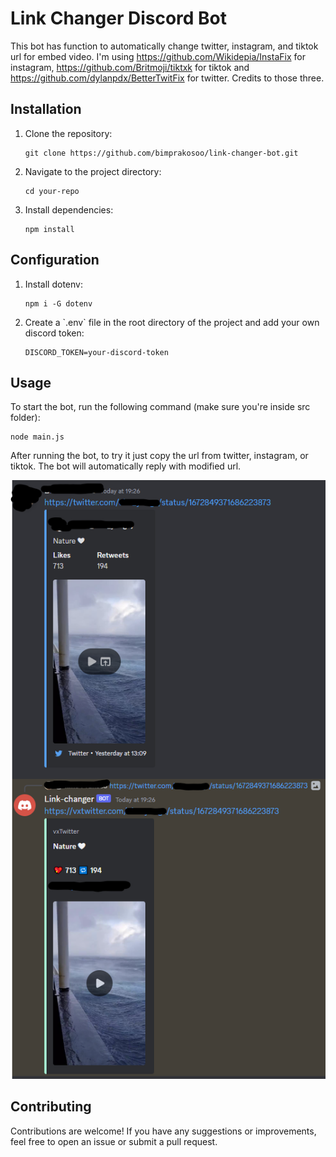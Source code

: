 <h1>Link Changer Discord Bot</h1>

<p>This bot has function to automatically change twitter, instagram, and tiktok url for embed video. I'm using 
<a href="https://github.com/Wikidepia/InstaFix">https://github.com/Wikidepia/InstaFix</a> for instagram,
<a href="https://github.com/Britmoji/tiktxk">https://github.com/Britmoji/tiktxk</a> for tiktok and
<a href="https://github.com/dylanpdx/BetterTwitFix">https://github.com/dylanpdx/BetterTwitFix</a> for twitter. Credits to those three.
</p>

<h2>Installation</h2>

<ol>
  <li>Clone the repository:</li>
  <pre><code>git clone https://github.com/bimprakosoo/link-changer-bot.git</code></pre>
  <li>Navigate to the project directory:</li>
  <pre><code>cd your-repo</code></pre>
  <li>Install dependencies:</li>
  <pre><code>npm install</code></pre>
</ol>

<h2>Configuration</h2>
<ol>
  <li>Install dotenv:</li>
  <pre><code>npm i -G dotenv</code></pre>
  <li>Create a `.env` file in the root directory of the project and add your own discord token: </li>
  <pre><code>DISCORD_TOKEN=your-discord-token</code></pre>
</ol>

<h2>Usage</h2>

<p>To start the bot, run the following command (make sure you're inside src folder):</p>

<pre><code>node main.js</code></pre>
<p>After running the bot, to try it just copy the url from twitter, instagram, or tiktok. The bot will automatically reply with modified url.</p>

![img_1.png](img_1.png)

<h2>Contributing</h2>

<p>Contributions are welcome! If you have any suggestions or improvements, feel free to open an issue or submit a pull request.</p>
